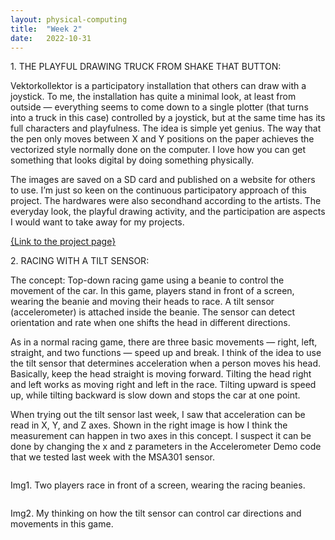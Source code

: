 ```yaml
---
layout: physical-computing
title:  "Week 2"
date:   2022-10-31
---
```


<div id="content-container">
  <div class="col w-45">
    <div class="text-wrapper">
      <p>1. THE PLAYFUL DRAWING TRUCK FROM SHAKE THAT BUTTON:</p>
      <p>Vektorkollektor is a participatory installation that others can draw with a joystick. To me, the installation has quite a minimal look, at least from outside — everything seems to come down to a single plotter (that turns into a truck in this case) controlled by a joystick, but at the same time has its full characters and playfulness. The idea is simple yet genius. The way that the pen only moves between X and Y positions on the paper achieves the vectorized style normally done on the computer. I love how you can get something that looks digital by doing something physically.</p>
      <p>The images are saved on a SD card and published on a website for others to use. I’m just so keen on the continuous participatory approach of this project. The hardwares were also secondhand according to the artists. The everyday look, the playful drawing activity, and the participation are aspects I would want to take away for my projects. </p>
      <a href="https://shakethatbutton.com/vektorkollektor/">{Link to the project page}</a> 
    </div>
    <div class="text-wrapper">
      <p>2. RACING WITH A TILT SENSOR:</p>
      <p>The concept: Top-down racing game using a beanie to control the movement of the car. In this game, players stand in front of a screen, wearing the beanie and moving their heads to race. A tilt sensor (accelerometer) is attached inside the beanie. The sensor can detect orientation and rate when one shifts the head in different directions.</p>
      <p> As in a normal racing game, there are three basic movements — right, left, straight, and two functions — speed up and break. I think of the idea to use the tilt sensor that determines acceleration when a person moves his head. Basically, keep the head straight is moving forward. Tilting the head right and left works as moving right and left in the race. Tilting upward is speed up, while tilting backward is slow down and stops the car at one point. </p>
      <p> When trying out the tilt sensor last week, I saw that acceleration can be read in X, Y, and Z axes. Shown in the right image is how I think the measurement can happen in two axes in this concept. I suspect it can be done by changing the x and z parameters in the Accelerometer Demo code that we tested last week with the MSA301 sensor. </p>
    </div>
    </div>
    
  <div class="col w-45">
    <div class="img-wrapper">
      <img src="{{site.baseurl}}/assets/img/physical-computing/week2/02.png" alt="">
      <p>Img1. Two players race in front of a screen, wearing the racing beanies.</p>
    </div>
    <div class="img-wrapper">
      <img src="{{site.baseurl}}/assets/img/physical-computing/week2/01.png" alt="">
      <p>Img2. My thinking on how the tilt sensor can control car directions and movements in this game.</p>
    </div>
  </div>
</div>